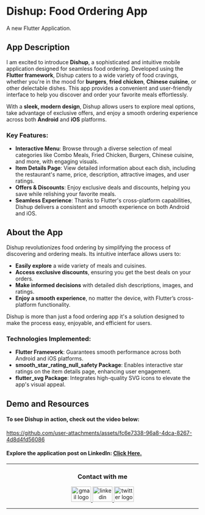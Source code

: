 # Dishup: Food Ordering App
A new Flutter Application.


## App Description
I am excited to introduce **Dishup**, a sophisticated and intuitive mobile application designed for seamless food ordering. Developed using the **Flutter framework**, Dishup caters to a wide variety of food cravings, whether you're in the mood for **burgers**, **fried chicken**, **Chinese cuisine**, or other delectable dishes. This app provides a convenient and user-friendly interface to help you discover and order your favorite meals effortlessly.

With a **sleek, modern design**, Dishup allows users to explore meal options, take advantage of exclusive offers, and enjoy a smooth ordering experience across both **Android** and **iOS** platforms.


### Key Features:
- **Interactive Menu**: Browse through a diverse selection of meal categories like Combo Meals, Fried Chicken, Burgers, Chinese cuisine, and more, with engaging visuals.
- **Item Details Page**: View detailed information about each dish, including the restaurant's name, price, description, attractive images, and user ratings.
- **Offers & Discounts**: Enjoy exclusive deals and discounts, helping you save while relishing your favorite meals.
- **Seamless Experience**: Thanks to Flutter's cross-platform capabilities, Dishup delivers a consistent and smooth experience on both Android and iOS.


## About the App
Dishup revolutionizes food ordering by simplifying the process of discovering and ordering meals. Its intuitive interface allows users to:
- **Easily explore** a wide variety of meals and cuisines.
- **Access exclusive discounts**, ensuring you get the best deals on your orders.
- **Make informed decisions** with detailed dish descriptions, images, and ratings.
- **Enjoy a smooth experience**, no matter the device, with Flutter’s cross-platform functionality.

Dishup is more than just a food ordering app it's a solution designed to make the process easy, enjoyable, and efficient for users.


### Technologies Implemented:
- **Flutter Framework**: Guarantees smooth performance across both Android and iOS platforms.
- **smooth_star_rating_null_safety Package**: Enables interactive star ratings on the item details page, enhancing user engagement.
- **flutter_svg Package**: Integrates high-quality SVG icons to elevate the app's visual appeal.


## Demo and Resources
#### To see **Dishup** in action, check out the video below:
https://github.com/user-attachments/assets/fc6e7338-96a8-4dca-8267-4d8d4fd56086


#### Explore the application post on LinkedIn: <a target="_blank" href="*************"> Click Here. </a>

-----

<h3 align="center">
    Contact with me
</h3>

<div align="center">
  <a href="mailto:a7medhanyshokry@gmail.com" target="_blank">
    <img src="https://skillicons.dev/icons?i=gmail&theme=light" width="52" height="40" alt="gmail logo"/> 
  </a>
  <a href="https://www.linkedin.com/in/theahmedhany/" target="_blank">
    <img src="https://skillicons.dev/icons?i=linkedin&theme=dark" width="52" height="40" alt="linkedin logo"/>
  </a>
  <a href="https://x.com/theahmedhany" target="_blank">
    <img src="https://skillicons.dev/icons?i=twitter&theme=dark" width="52" height="40" alt="twitter logo"/>
  </a>
</div>

-----
